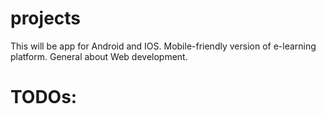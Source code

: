 # projects

This will be app for Android and IOS. Mobile-friendly version of e-learning platform. General about Web development.

# TODOs:

